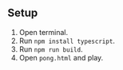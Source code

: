 ## Setup
1. Open terminal.
2. Run `npm install typescript`.
3. Run `npm run build`.
4. Open `pong.html` and play.
